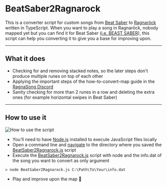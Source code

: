 # BeatSaber2Ragnarock
This is a converter script for custom songs from [Beat Saber](https://store.steampowered.com/app/620980/Beat_Saber/ "Beat Saber Steam Page") to [Ragnaröck](https://store.steampowered.com/app/1345820/Ragnarock/ "Ragnaröck Steam Page") written in TypeScript.
When you want to play a song in Ragnaröck, nobody mapped yet but you can find it for Beat Saber ([i.e. BEAST SABER](https://bsaber.com/ "BEAST SABER website")), this script can help you converting it to give you a base for improving upon.
- - -


## What it does
* Checking for and removing stacked notes, so the later steps don't produce multiple runes on top of each other
* Applying the important steps of the how-to-convert-map guide in the [RagnaSong Discord](https://discord.gg/vkbDDwhV "RagnaSong Discord Invite")
* Sanity checking for more than 2 runes in a row and deleting the extra ones (for example horizontal swipes in Beat Saber)
- - -


## How to use it
![How to use the script](images/howto.gif)

* You'll need to have [Node.js](https://nodejs.org/ "Node.js website") installed to execute JavaScript files locally
* Open a command line and [navigate](https://www.computerhope.com/issues/chusedos.htm "How to use the Windows command line") to the directory where you saved the [BeatSaber2Ragnarock.js](BeatSaber2Ragnarock.js) script
* Execute the [BeatSaber2Ragnarock.js](BeatSaber2Ragnarock.js) script with node and the info.dat of the song you want to convert as only argument
```
> node BeatSaber2Ragnarock.js C:\Path\To\Your\info.dat
```
* Play and improve upon the map :metal:
